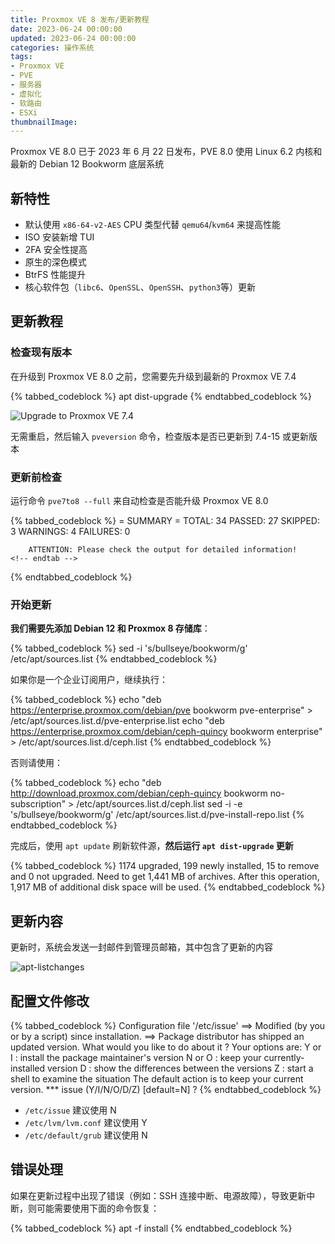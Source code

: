 ```yaml
---
title: Proxmox VE 8 发布/更新教程
date: 2023-06-24 00:00:00
updated: 2023-06-24 00:00:00
categories: 操作系统
tags:
- Proxmox VE
- PVE
- 服务器
- 虚拟化
- 软路由
- ESXi
thumbnailImage: 
---
```

Proxmox VE 8.0 已于 2023 年 6 月 22 日发布，PVE 8.0 使用 Linux 6.2 内核和最新的 Debian 12 Bookworm 底层系统
<!-- more -->

## 新特性
- 默认使用 ``x86-64-v2-AES`` CPU 类型代替 ``qemu64``/``kvm64`` 来提高性能  
- ISO 安装新增 TUI
- 2FA 安全性提高
- 原生的深色模式
- BtrFS 性能提升
- 核心软件包（``libc6``、``OpenSSL``、``OpenSSH``、``python3``等）更新  

## 更新教程

### 检查现有版本
在升级到 Proxmox VE 8.0 之前，您需要先升级到最新的 Proxmox VE 7.4  

{% tabbed_codeblock %}
    <!-- tab sh -->
        apt dist-upgrade
    <!-- endtab -->
{% endtabbed_codeblock %}

![Upgrade to Proxmox VE 7.4](https://cos.mbrjun.cn/IMGS/2023/06/17/35267825-2bd1-4c47-ba1a-f0da940bd969.webp)

无需重启，然后输入 ``pveversion`` 命令，检查版本是否已更新到 7.4-15 或更新版本  

### 更新前检查
运行命令 ``pve7to8 --full`` 来自动检查是否能升级 Proxmox VE 8.0  

{% tabbed_codeblock %}
    <!-- tab txt -->
        = SUMMARY =
        TOTAL:    34
        PASSED:   27
        SKIPPED:  3
        WARNINGS: 4
        FAILURES: 0

        ATTENTION: Please check the output for detailed information!
    <!-- endtab -->
{% endtabbed_codeblock %}

### 开始更新

**我们需要先添加 Debian 12 和 Proxmox 8 存储库**：  

{% tabbed_codeblock %}
    <!-- tab sh -->
        sed -i 's/bullseye/bookworm/g' /etc/apt/sources.list
    <!-- endtab -->
{% endtabbed_codeblock %}

如果你是一个企业订阅用户，继续执行：

{% tabbed_codeblock %}
    <!-- tab sh -->
        echo "deb https://enterprise.proxmox.com/debian/pve bookworm pve-enterprise" > /etc/apt/sources.list.d/pve-enterprise.list
        echo "deb https://enterprise.proxmox.com/debian/ceph-quincy bookworm enterprise" > /etc/apt/sources.list.d/ceph.list
    <!-- endtab -->
{% endtabbed_codeblock %}

否则请使用：

{% tabbed_codeblock %}
    <!-- tab sh -->
        echo "deb http://download.proxmox.com/debian/ceph-quincy bookworm no-subscription" > /etc/apt/sources.list.d/ceph.list
        sed -i -e 's/bullseye/bookworm/g' /etc/apt/sources.list.d/pve-install-repo.list 
    <!-- endtab -->
{% endtabbed_codeblock %}

完成后，使用 ``apt update`` 刷新软件源，**然后运行 ``apt dist-upgrade`` 更新**  

{% tabbed_codeblock %}
    <!-- tab txt -->
        1174 upgraded, 199 newly installed, 15 to remove and 0 not upgraded.
        Need to get 1,441 MB of archives.
        After this operation, 1,917 MB of additional disk space will be used.
    <!-- endtab -->
{% endtabbed_codeblock %}

## 更新内容
更新时，系统会发送一封邮件到管理员邮箱，其中包含了更新的内容  

![apt-listchanges](https://cos.mbrjun.cn/IMGS/2023/06/24/c59cc0b2-a320-4a07-80be-4fba93b73413.webp)

## 配置文件修改

{% tabbed_codeblock %}
    <!-- tab txt -->
        Configuration file '/etc/issue'
        ==> Modified (by you or by a script) since installation.
        ==> Package distributor has shipped an updated version.
        What would you like to do about it ?  Your options are:
            Y or I  : install the package maintainer's version
            N or O  : keep your currently-installed version
            D     : show the differences between the versions
            Z     : start a shell to examine the situation
        The default action is to keep your current version.
        *** issue (Y/I/N/O/D/Z) [default=N] ?
    <!-- endtab -->
{% endtabbed_codeblock %}

- ``/etc/issue`` 建议使用 N
- ``/etc/lvm/lvm.conf`` 建议使用 Y
- ``/etc/default/grub`` 建议使用 N

## 错误处理
如果在更新过程中出现了错误（例如：SSH 连接中断、电源故障），导致更新中断，则可能需要使用下面的命令恢复：  

{% tabbed_codeblock %}
    <!-- tab sh -->
        apt -f install
    <!-- endtab -->
{% endtabbed_codeblock %}
